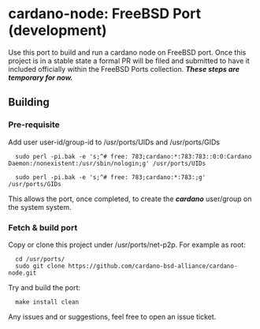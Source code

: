 # cardano-node: FreeBSD Port (development)

Use this port to build and run a cardano node on FreeBSD port. Once this
project is in a stable state a formal PR will be filed and submitted to have it
included officially within the FreeBSD Ports collection. ***These steps are
temporary for now.***


## Building


### Pre-requisite

Add user user-id/group-id to /usr/ports/UIDs and /usr/ports/GIDs


```
  sudo perl -pi.bak -e 's;^# free: 783;cardano:*:783:783::0:0:Cardano Daemon:/nonexistent:/usr/sbin/nologin;g' /usr/ports/UIDs
```

```
  sudo perl -pi.bak -e 's;^# free: 783;cardano:*:783:;g' /usr/ports/GIDs
```

This allows the port, once completed, to create the ***cardano*** user/group on the system
system.


### Fetch & build port
Copy or clone this project under /usr/ports/net-p2p. For example as root:

```
  cd /usr/ports/
  sudo git clone https://github.com/cardano-bsd-alliance/cardano-node.git
```

Try and build the port:

```
  make install clean
```


Any issues and or suggestions, feel free to open an issue ticket.

